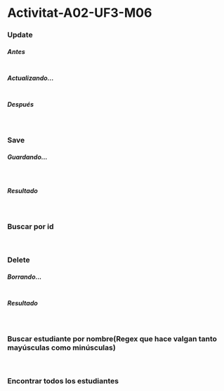 # Activitat-A02-UF3-M06

<h3>Update</h3>
<h5>Antes</h5>
<img src="img/image.png" alt="">
<h5>Actualizando...</h5>
<img src="img/image-1.png" alt="">
<h5>Después</h5>
<img src="img/image-2.png" alt=""></br></br>
<h3>Save</h3>
<h5>Guardando...</h5>
<img src="img/image-3.png" alt="">
<img src="img/image-5.png" alt="">
<h5>Resultado</h5>
<img src="img/image-6.png" alt=""></br></br>
<h3>Buscar por id</h3>
<img src="img/image-7.png" alt=""></br></br>
<h3>Delete</h3>
<h5>Borrando...</h5>
<img src="img/image-8.png" alt="">
<h5>Resultado</h5>
<img src="img/image-9.png" alt=""></br></br>
<h3>Buscar estudiante por nombre(Regex que hace valgan tanto mayúsculas como minúsculas)</h3>
<img src="img/image-10.png" alt=""></br></br>
<h3>Encontrar todos los estudiantes</h3>
<img src="img/image-11.png" alt="">

